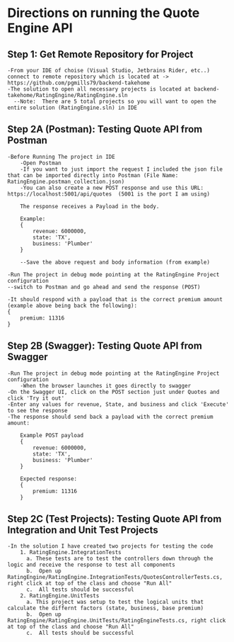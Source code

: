 ﻿# Directions on running the Quote Engine API

## Step 1:  Get Remote Repository for Project
    -From your IDE of choise (Visual Studio, Jetbrains Rider, etc..) connect to remote repository which is located at -> https://github.com/pgmills79/backend-takehome
    -The solution to open all necessary projects is located at backend-takehome/RatingEngine/RatingEngine.sln
      --Note:  There are 5 total projects so you will want to open the entire solution (RatingEngine.sln) in IDE

## Step 2A (Postman):  Testing Quote API from Postman
    -Before Running The project in IDE
        -Open Postman
        -If you want to just import the request I included the json file that can be imported directly into Postman (File Name: RatingEngine.postman_collection.json)
        -You can also create a new POST response and use this URL: https://localhost:5001/api/quotes  (5001 is the port I am using)

        The response receives a Payload in the body. 
        
        Example:        
        {
            revenue: 6000000,
            state: 'TX',
            business: 'Plumber'
        }
       
        --Save the above request and body information (from example)

    -Run The project in debug mode pointing at the RatingEngine Project configuration
    --switch to Postman and go ahead and send the response (POST)

    -It should respond with a payload that is the correct premium amount (example above being back the following):    
    {
        premium: 11316
    }
    

## Step 2B (Swagger):  Testing Quote API from Swagger
    -Run The project in debug mode pointing at the RatingEngine Project configuration
        -When the browser launches it goes directly to swagger
    -On the Swagger UI, click on the POST section just under Quotes and click 'Try it out'
    -Enter any values for revenue, State, and business and click 'Execute' to see the response
    -The response should send back a payload with the correct premium amount:

        Example POST payload
        {
            revenue: 6000000,
            state: 'TX',
            business: 'Plumber'
        }
    
        Expected response:
        {
            premium: 11316  
        }

## Step 2C (Test Projects):  Testing Quote API from Integration and Unit Test Projects
    -In the solution I have created two projects for testing the code
        1. RatingEngine.IntegrationTests
          a. These tests are to test the controllers down through the logic and receive the response to test all components
          b.  Open up RatingEngine/RatingEngine.IntegrationTests/QuotesControllerTests.cs, right click at top of the class and choose "Run All"
          c.  All tests should be successful
        2. RatingEngine.UnitTests
          a. This project was setup to test the logical units that calculate the differnt factors (state, business, base premium)
          b.  Open up RatingEngine/RatingEngine.UnitTests/RatingEngineTests.cs, right click at top of the class and choose "Run All"
          c.  All tests should be successful
    

    